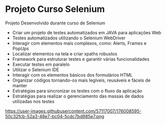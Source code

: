 # Projeto Curso Selenium
Projeto Desenvolvido durante curso de Selenium

- Criar um projeto de testes automatizados em JAVA para aplicações Web
- Testes automatizados utilizando o Selenium WebDriver
- Interagir com elementos mais complexos, como: Alerts, Frames e PopUps
- Localizar elementos na tela e criar xpaths robustos
- Framework para estruturar testes e garantir várias funcionalidades
- Executar testes em paralelo
- Utilizar o Selenium IDE
- Interagir com os elementos básicos dos formulários HTML
- Organizar códigos tornando-os mais legíveis, reusáveis e fáceis de manter
- Estratégias para sincronizar os testes com o fluxo da aplicação
- Estratégias para realizar o gerenciamento das massas de dados utilizadas nos testes



https://user-images.githubusercontent.com/57117007/176008595-50c32fcb-52a3-48e7-bc04-5cdc7bd985e7.png
